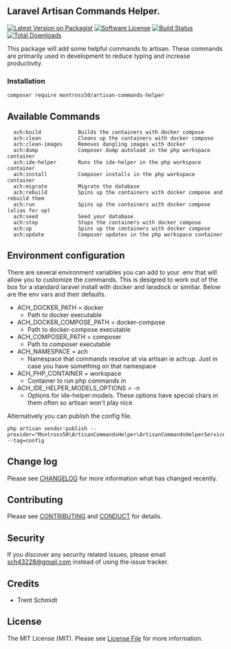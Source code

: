 ## Laravel Artisan Commands Helper.

[![Latest Version on Packagist][ico-version]](https://packagist.org/packages/montross50/artisan-commands-helper)
[![Software License][ico-license]](LICENSE.md)
[![Build Status](https://img.shields.io/travis/montross50/artisan-commands-helper.svg?branch=master&style=flat-square)](https://travis-ci.org/montross50/artisan-commands-helper)
[![Total Downloads](https://img.shields.io/packagist/dt/montross50/artisan-commands-helper.svg?style=flat-square)](https://packagist.org/packages/montross50/artisan-commands-helper)

This package will add some helpful commands to artisan. These commands are primarily used in development to reduce typing and increase productivity.

### Installation

~~~
composer require montross50/artisan-commands-helper
~~~

## Available Commands

```
  ach:build            Builds the containers with docker compose
  ach:clean            Cleans up the containers with docker compose
  ach:clean-images     Removes dangling images with docker
  ach:dump             Composer dump autoload in the php workspace container
  ach:ide-helper       Runs the ide-helper in the php workspace container
  ach:install          Composer installs in the php workspace container
  ach:migrate          Migrate the database
  ach:rebuild          Spins up the containers with docker compose and rebuild them
  ach:run              Spins up the containers with docker compose (alias for up)
  ach:seed             Seed your database
  ach:stop             Stops the containers with docker compose
  ach:up               Spins up the containers with docker compose
  ach:update           Composer updates in the php workspace container
```

## Environment configuration

There are several environment variables you can add to your .env that will allow you to customize the commands. This is designed to work out of the box for a standard laravel install with docker and laradock or similiar. Below are the env vars and their defaults.

* ACH_DOCKER_PATH = docker
    * Path to docker executable
* ACH_DOCKER_COMPOSE_PATH = docker-compose
    * Path to docker-compose executable
* ACH_COMPOSER_PATH = composer
    * Path to composer executable
* ACH_NAMESPACE = ach 
    * Namespace that commands resolve at via artisan ie ach:up. Just in case you have something on that namespace
* ACH_PHP_CONTAINER = workspace
    * Container to run php commands in
* ACH_IDE_HELPER_MODELS_OPTIONS = -n
    * Options for ide-helper:models. These options have special chars in them often so artisan won't play nice 

Alternatively you can publish the config file.

~~~
php artisan vendor:publish --provider="Montross50\ArtisanCommandsHelper\ArtisanCommandsHelperServiceProvider" --tag=config
~~~

## Change log

Please see [CHANGELOG](CHANGELOG.md) for more information what has changed recently.

## Contributing

Please see [CONTRIBUTING](CONTRIBUTING.md) and [CONDUCT](CONDUCT.md) for details.

## Security

If you discover any security related issues, please email sch43228@gmail.com instead of using the issue tracker.

## Credits

- Trent Schmidt  

## License

The MIT License (MIT). Please see [License File](LICENSE.md) for more information.

[ico-version]: https://img.shields.io/packagist/v/montross50/artisan-commands-helper.svg?style=flat-square
[ico-license]: https://img.shields.io/badge/license-MIT-brightgreen.svg?style=flat-square
[ico-travis]: https://img.shields.io/travis/montross50/artisan-commands-helper/master.svg?style=flat-square
[ico-scrutinizer]: https://img.shields.io/scrutinizer/coverage/g/montross50/artisan-commands-helper.svg?style=flat-square
[ico-code-quality]: https://img.shields.io/scrutinizer/g/montross50/artisan-commands-helper.svg?style=flat-square
[ico-downloads]: https://img.shields.io/packagist/dt/montross50/artisan-commands-helper.svg?style=flat-square

[link-packagist]: https://packagist.org/packages/montross50/artisan-commands-helper
[link-travis]: https://travis-ci.org/montross50/artisan-commands-helper
[link-scrutinizer]: https://scrutinizer-ci.com/g/montross50/artisan-commands-helper/code-structure
[link-code-quality]: https://scrutinizer-ci.com/g/montross50/artisan-commands-helper
[link-downloads]: https://packagist.org/packages/montross50/artisan-commands-helper
[link-author]: https://github.com/montross50
[link-contributors]: ../../contributors




